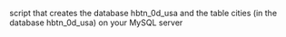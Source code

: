 script that creates the database hbtn_0d_usa and the table cities (in the database hbtn_0d_usa) on your MySQL server
